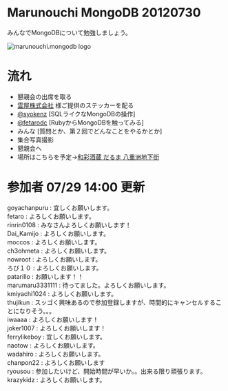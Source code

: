 Marunouchi MongoDB 20120730
=================
みんなでMongoDBについて勉強しましょう。

![marunouchi.mongodb logo](http://www.fedc.biz/~fujisaki/img/mongodb_logo.png)


# 流れ
* 懇親会の出席を取る
* [雲屋株式会社](http://kumoya.com/) 様ご提供のステッカーを配る
* [@syokenz](http://twitter.com/syokenz) [SQLライクなMongoDBの操作]
* [@fetarodc](http://twitter.com/fetarodc) [RubyからMongoDBを触ってみる]
* みんな [質問とか、第２回でどんなことをやるかとか]
* 集合写真撮影
* 懇親会へ
 * 場所はこちらを予定→[和彩酒蔵 だるま 八重洲地下街](http://r.gnavi.co.jp/gadd900/)

# 参加者 07/29 14:00 更新
goyachanpuru : 宜しくお願いします。  
fetaro : よろしくお願いします。  
rinrin0108 : みなさんよろしくお願いします！  
Dai_Kamijo : よろしくお願いします。  
moccos : よろしくお願いします。  
ch3ohmeta : よろしくお願いします。  
nowroot : よろしくお願いします。  
ろび１０ : よろしくお願いします。  
patarillo : お願いします！！  
marumaru3331111 : 待ってました。よろしくお願いします。  
kmiyachi1024 : よろしくお願いします。  
thujikun : スッゴく興味あるので参加登録しますが、時間的にキャンセルすることになりそう。。。  
iwaaaa : よろしくお願いします！  
joker1007 : よろしくお願いします！  
ferrylikeboy : 宜しくお願いします。  
naotow : よろしくお願いします。  
wadahiro : よろしくお願いします。  
chanpon22 : よろしくお願いします  
ryousou : 参加したいけど、開始時間が早いか。。出来る限り頑張ります。  
krazykidz : よろしくお願いします。  


